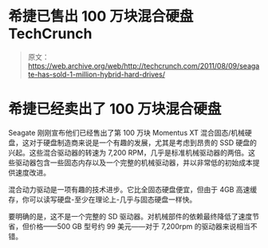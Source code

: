 # 希捷已售出 100 万块混合硬盘 TechCrunch

> 原文：<https://web.archive.org/web/http://techcrunch.com/2011/08/09/seagate-has-sold-1-million-hybrid-hard-drives/>

# 希捷已经卖出了 100 万块混合硬盘

Seagate 刚刚宣布他们已经售出了第 100 万块 Momentus XT 混合固态/机械硬盘，这对于硬盘制造商来说是一个有趣的发展，尤其是考虑到昂贵的 SSD 硬盘的兴起。这些混合驱动器的转速为 7,200 RPM，几乎是标准机械驱动器的两倍。这些驱动器包含一些固态内存以及一个完整的机械驱动器，并以非常低的初始成本提供速度改进。

混合动力驱动是一项有趣的技术进步。它比全固态硬盘便宜，但由于 4GB 高速缓存，你可以读写硬盘-至少在理论上-几乎与固态硬盘一样快。

要明确的是，这不是一个完整的 SD 驱动器。对机械部件的依赖最终降低了速度节省，但价格——500 GB 型号约 99 美元——对于 7,200rpm 的驱动器来说相当不错。